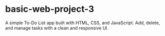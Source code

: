 # basic-web-project-3
A simple To-Do List app built with HTML, CSS, and JavaScript. Add, delete, and manage tasks with a clean and responsive UI.
